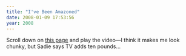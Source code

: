 ```yaml
---
title: "I've Been Amazoned"
date: 2008-01-09 17:53:56
year: 2008
---
```

Scroll down on <a href="http://www.amazon.com/Beautiful-Code-Leading-Programmers-Practice/dp/0596510047">this page</a> and play the video—I think it makes me look chunky, but Sadie says TV adds ten pounds…
